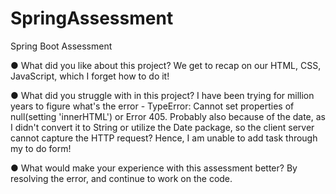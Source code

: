 # SpringAssessment
Spring Boot Assessment


●  	What did you like about this project?
We get to recap on our HTML, CSS, JavaScript, which I forget how to do it! 

●  	What did you struggle with in this project?
I have been trying for million years to figure what's the error - TypeError: Cannot set properties of null(setting 'innerHTML') or Error 405. 
Probably also because of the date, as I didn't convert it to String or utilize the Date package, so the client server cannot capture the HTTP request? Hence, I am unable to add task through my to do form!

●  	What would make your experience with this assessment better?
By resolving the error, and continue to work on the code.
